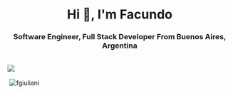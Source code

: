 <h1 align="center">Hi 👋, I'm Facundo</h1>
<h3 align="center">Software Engineer, Full Stack Developer From Buenos Aires, Argentina</h3>

<br/>

<img src="https://github-profile-trophy.vercel.app/?username=fgiuliani&theme=dracula&column=3&margin-w=15&margin-h=15 (https://github.com/ryo-ma/github-profile-trophy)">

<p>&nbsp;<img align="center" src="https://github-readme-stats.vercel.app/api?username=fgiuliani&show_icons=true&count_private=true&theme=dark" alt="fgiuliani" /></p>

